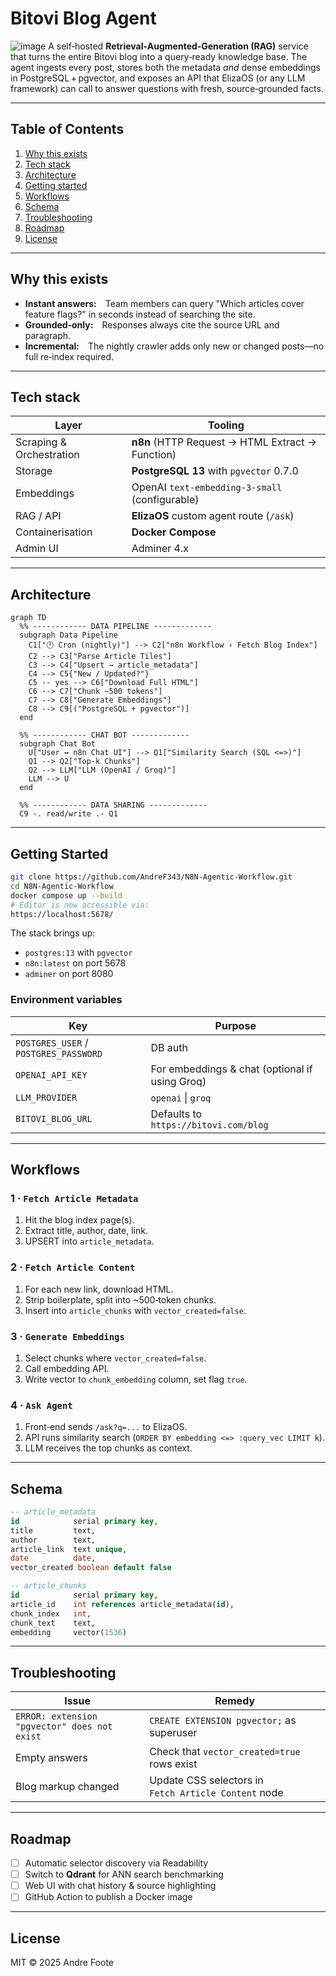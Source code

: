 # Bitovi Blog Agent
![image](https://github.com/user-attachments/assets/2ce0001b-fb21-414b-989d-74b0707f39b3)
A self‑hosted **Retrieval‑Augmented‑Generation (RAG)** service that turns the entire Bitovi blog into a query‑ready knowledge base.  The agent ingests every post, stores both the metadata _and_ dense embeddings in PostgreSQL + pgvector, and exposes an API that ElizaOS (or any LLM framework) can call to answer questions with fresh, source‑grounded facts.

---

## Table of Contents
1. [Why this exists](<why-this-exists>)
2. [Tech stack](<tech-stack>)
3. [Architecture](#architecture)
4. [Getting started](<getting-started>)
5. [Workflows](#workflows)
6. [Schema](#schema)
7. [Troubleshooting](#troubleshooting)
8. [Roadmap](#roadmap)
9. [License](#license)

---

## Why this exists
- **Instant answers:** Team members can query "Which articles cover feature flags?" in seconds instead of searching the site.
- **Grounded‑only:** Responses always cite the source URL and paragraph.
- **Incremental:** The nightly crawler adds only new or changed posts—no full re‑index required.

---

## Tech stack
| Layer | Tooling |
|-------|---------|
| Scraping & Orchestration | **n8n** (HTTP Request → HTML Extract → Function) |
| Storage | **PostgreSQL 13** with `pgvector` 0.7.0 |
| Embeddings | OpenAI `text-embedding-3-small` (configurable) |
| RAG / API | **ElizaOS** custom agent route (`/ask`) |
| Containerisation | **Docker Compose** |
| Admin UI | Adminer 4.x |

---

## Architecture

```mermaid
graph TD
  %% ------------ DATA PIPELINE -------------
  subgraph Data Pipeline
    C1["🕛 Cron (nightly)"] --> C2["n8n Workflow › Fetch Blog Index"]
    C2 --> C3["Parse Article Tiles"]
    C3 --> C4["Upsert → article_metadata"]
    C4 --> C5{"New / Updated?"}
    C5 -- yes --> C6["Download Full HTML"]
    C6 --> C7["Chunk ~500 tokens"]
    C7 --> C8["Generate Embeddings"]
    C8 --> C9[("PostgreSQL + pgvector")]
  end

  %% ------------ CHAT BOT -------------
  subgraph Chat Bot
    U["User ↔ n8n Chat UI"] --> Q1["Similarity Search (SQL <=>)"]
    Q1 --> Q2["Top‑k Chunks"]
    Q2 --> LLM["LLM (OpenAI / Groq)"]
    LLM --> U
  end

  %% ------------ DATA SHARING -------------
  C9 -. read/write .- Q1
```

---

## Getting Started
```bash
git clone https://github.com/AndreF343/N8N-Agentic-Workflow.git
cd N8N-Agentic-Workflow
docker compose up --build
# Editor is now accessible via:
https://localhost:5678/
```
The stack brings up:
- `postgres:13` with `pgvector`
- `n8n:latest` on port 5678
- `adminer` on port 8080

### Environment variables
| Key | Purpose |
|-----|---------|
| `POSTGRES_USER` / `POSTGRES_PASSWORD` | DB auth |
| `OPENAI_API_KEY` | For embeddings & chat (optional if using Groq) |
| `LLM_PROVIDER` | `openai` \| `groq` |
| `BITOVI_BLOG_URL` | Defaults to `https://bitovi.com/blog` |

---

## Workflows
### 1 · `Fetch Article Metadata`
1. Hit the blog index page(s).
2. Extract title, author, date, link.
3. UPSERT into `article_metadata`.

### 2 · `Fetch Article Content`
1. For each new link, download HTML.
2. Strip boilerplate, split into ~500‑token chunks.
3. Insert into `article_chunks` with `vector_created=false`.

### 3 · `Generate Embeddings`
1. Select chunks where `vector_created=false`.
2. Call embedding API.
3. Write vector to `chunk_embedding` column, set flag `true`.

### 4 · `Ask Agent`
1. Front‑end sends `/ask?q=...` to ElizaOS.
2. API runs similarity search (`ORDER BY embedding <=> :query_vec LIMIT k`).
3. LLM receives the top chunks as context.

---

## Schema
```sql
-- article_metadata
id            serial primary key,
title         text,
author        text,
article_link  text unique,
date          date,
vector_created boolean default false

-- article_chunks
id            serial primary key,
article_id    int references article_metadata(id),
chunk_index   int,
chunk_text    text,
embedding     vector(1536)
```

---

## Troubleshooting
| Issue | Remedy |
|-------|--------|
| `ERROR: extension "pgvector" does not exist` | `CREATE EXTENSION pgvector;` as superuser |
| Empty answers | Check that `vector_created=true` rows exist |
| Blog markup changed | Update CSS selectors in `Fetch Article Content` node |

---

## Roadmap
- [ ] Automatic selector discovery via Readability
- [ ] Switch to **Qdrant** for ANN search benchmarking
- [ ] Web UI with chat history & source highlighting
- [ ] GitHub Action to publish a Docker image

---

## License
MIT © 2025 Andre Foote

